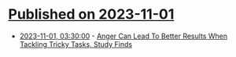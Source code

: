 # [Published on 2023-11-01](index.md)

* [2023-11-01, 03:30:00](https://science.slashdot.org/story/23/11/01/0023214/anger-can-lead-to-better-results-when-tackling-tricky-tasks-study-finds?utm_source=rss1.0mainlinkanon&utm_medium=feed) - [Anger Can Lead To Better Results When Tackling Tricky Tasks, Study Finds](https://science.slashdot.org/story/23/11/01/0023214/anger-can-lead-to-better-results-when-tackling-tricky-tasks-study-finds?utm_source=rss1.0mainlinkanon&utm_medium=feed)
